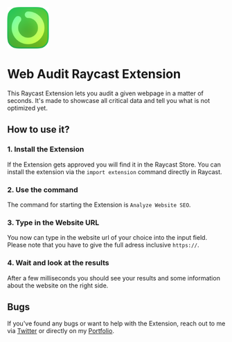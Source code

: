 <img width="96" src="./assets/seo_checker_icon.png" />
<br /> 

# Web Audit Raycast Extension

This Raycast Extension lets you audit a given webpage in a matter of seconds. It's made to showcase all critical data and tell you what is not optimized yet.

## How to use it?

### 1. Install the Extension
If the Extension gets approved you will find it in the Raycast Store.
You can install the extension via the `import extension` command directly in Raycast.

### 2. Use the command
The command for starting the Extension is `Analyze Website SEO`.

### 3. Type in the Website URL
You now can type in the website url of your choice into the input field. Please note that you have to give the full adress inclusive `https://`.

### 4. Wait and look at the results
After a few milliseconds you should see your results and some information about the website on the right side.

## Bugs

If you've found any bugs or want to help with the Extension, reach out to me via [Twitter](https://twitter.com/floriandwt) or directly on my [Portfolio](https://designwithtech.com/).
